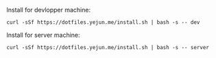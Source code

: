 Install for devlopper machine:
```shell
curl -sSf https://dotfiles.yejun.me/install.sh | bash -s -- dev
```
Install for server machine:
```
curl -sSf https://dotfiles.yejun.me/install.sh | bash -s -- server
```

